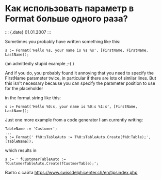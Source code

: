 Как использовать параметр в Format больше одного раза?
======================================================

::: {.date}
01.01.2007
:::

Sometimes you probably have written something like this:

    s := Format('Hello %s, your name is %s %s', [FirstName, FirstName, LastName]);

(an admittedly stupid example ;-) )

And if you do, you probably found it annoying that you need to specify
the FirstName parameter twice, in particular if there are lots of
similar lines. But this isn\'t necessary because you can specify the
parameter position to use for the placeholder

in the format string like this:

    s := Format('Hello %0:s, your name is %0:s %1:s', [FirstName, LastName]);

Just one more example from a code generator I am currently writing:

    TableName := 'Customer';
    ...
    s := Format(' f%0:sTableAuto := T%0:sTableAuto.Create(f%0:Table);', [TableName]);

which results in

    s := ' fCustomerTableAuto := TCustomerTableAuto.Create(fCustmerTable);';

Взято с сайта <https://www.swissdelphicenter.ch/en/tipsindex.php>
